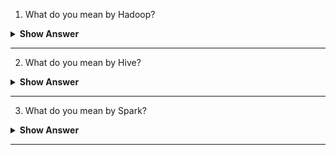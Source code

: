 1. What do you mean by Hadoop?

<details>
    <summary><b> Show Answer </b></summary> 
<blockquote>

Hadoop was created by **Doug Cutting**, the creator of Apache Lucene, the widely used text search library. It is an **open source** as well as **distributing processing framework**, which is the key to step up into the Bigdata ecosystem. It is used to efficient store and process large datasets ranging in size from gigabytes to petabytes of data. Computer Store the large data in computer and process the data, Hadoop allows **clustering** multiple computers to analyze massive datasets in parallel more quickly.
  ![image](https://user-images.githubusercontent.com/99252558/185565924-d07c7f0a-20b9-440b-9b47-2bce55029d5a.png)
 
**Hadoop consists of four main modules:**
  
Hadoop Distributed File System (HDFS) – It allows to run on low-end hardware. HDFS provides better data throughput than traditional file systems, in addition to high fault tolerance and native support of large datasets.
  
Yet Another Resource Negotiator (YARN) – It is used to Manages and monitors cluster nodes and **resource usage**. 
  
MapReduce – MapReduce framework that helps programs do the **parallel computation** on data. The map task will take input as data and converts it into a dataset that can be computed in key value pairs. The output of the map task is consumed by reduce tasks to aggregate output and provide the desired result.
    
Hadoop Common – It Provides common Java **libraries** that can be used across all modules.

 </blockqoute> 
</details>

---


2. What do you mean by Hive?
<details>
    <summary><b> Show Answer </b></summary> 
<blockquote>

Hive is a tool which is used to work on **MapReduce** Tasks. If we think Writing a MapReduce job is **very long process and time taken**, well, with Hadoop Hive, we can used and Submit SQL queries as well as we can perform MapReduce Jobs. So, if we are comfortable with SQL Queries then Hive is a best tool for us to perform a Basic Queries which known as **HQL** (Hive Query Language. Working on HQL, we use Pig Latin as a Language.
    
Basically, Hive runs on our system, which helps to convert the SQL queries to set of jobs in Hadoop Cluster. 
    
Components of Hive:
    
1.	Driver
2.	Meta store
3.	Compiler
4.	Optimizer
5.	Executor
    
 </blockqoute> 
</details>

--- 

3. What do you mean by Spark?

<details>
    <summary><b> Show Answer </b></summary> 
<blockquote>

Basically, **Spark** is used as a general-purpose **distributing data processing system**, which is used to use in wide range.  Spark is used as Storage as well as processing. As we know, spark has its own cluster management for computation, so it uses Hadoop storage for storing data.
    
Component of Spark:
    
1.	Spark SQL 
2.	Spark Streaming 
3.	Machine Learning 
4.	Graphx

![image](https://user-images.githubusercontent.com/70228962/185568923-3ec8184d-a9f4-4e98-b2a4-9f42d488d912.png)

    
 </blockqoute> 
</details>

--- 

